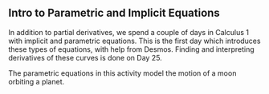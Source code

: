## Intro to Parametric and Implicit Equations

In addition to partial derivatives, we spend a couple of days in Calculus 1 with implicit and parametric equations.  This is the first day which introduces these types of equations, with help from Desmos.  Finding and interpreting derivatives of these curves is done on Day 25.  

The parametric equations in this activity model the motion of a moon orbiting a planet.  
